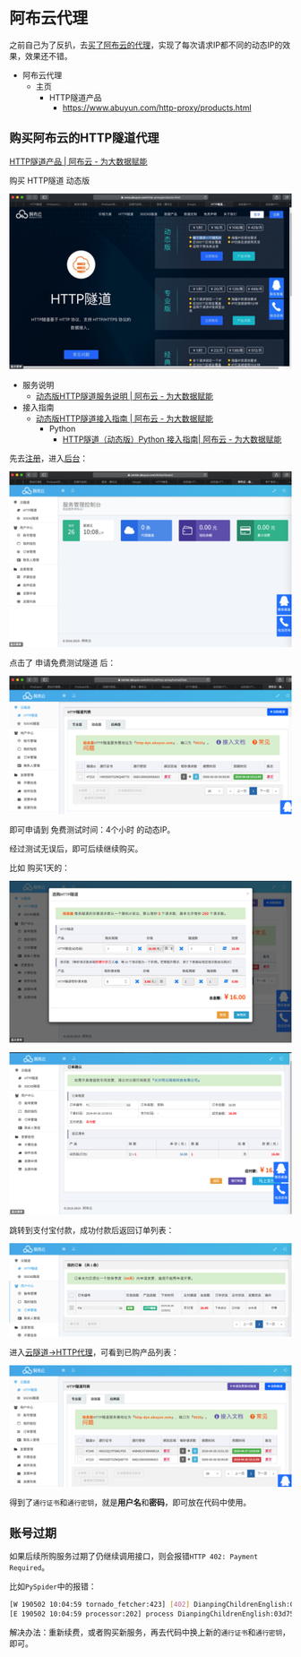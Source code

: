 # 阿布云代理

之前自己为了反扒，去[买了阿布云的代理](https://www.crifan.com/purchase_a_dynamic_ip_proxy_with_different_ip_for_each_request_of_abu_cloud)，实现了每次请求IP都不同的动态IP的效果，效果还不错。

* 阿布云代理
  * 主页
    * HTTP隧道产品
      * https://www.abuyun.com/http-proxy/products.html

## 购买阿布云的HTTP隧道代理

[HTTP隧道产品 | 阿布云 - 为大数据赋能](https://www.abuyun.com/http-proxy/products.html)

购买 HTTP隧道 动态版

![buy_abuyun_http_proxy_dynamic ](../../../assets/img/buy_abuyun_http_proxy_dynamic.jpg)

* 服务说明
  * [动态版HTTP隧道服务说明 | 阿布云 - 为大数据赋能](https://www.abuyun.com/http-proxy/dyn-intro.html)
* 接入指南
  * [动态版HTTP隧道接入指南 | 阿布云 - 为大数据赋能](https://www.abuyun.com/http-proxy/dyn-manual.html)
    * Python
      * [HTTP隧道（动态版）Python 接入指南| 阿布云 - 为大数据赋能](https://www.abuyun.com/http-proxy/dyn-manual-python.html)

先去[注册](https://center.abuyun.com/register#/)，进入[后台](https://center.abuyun.com/#/dashboard)：

![abuyun_admin_control_panel ](../../../assets/img/abuyun_admin_control_panel.png)

点击了 申请免费测试隧道 后：

![abuyun_free_test_proxy_tunnel ](../../../assets/img/abuyun_free_test_proxy_tunnel.png)

即可申请到 免费测试时间：4个小时 的动态IP。

经过测试无误后，即可后续继续购买。

比如 购买1天的：

![abuyun_proxy_buy_1_day ](../../../assets/img/abuyun_proxy_buy_1_day.png)

![abuyun_1_day_order ](../../../assets/img/abuyun_1_day_order.png)

跳转到支付宝付款，成功付款后返回订单列表：

![abuyun_order_list ](../../../assets/img/abuyun_order_list.png)

进入[云隧道->HTTP代理](https://center.abuyun.com/#/cloud/http-proxy/tunnel/lists)，可看到已购产品列表：

![abuyun_http_proxy_list ](../../../assets/img/abuyun_http_proxy_list.png)

得到了`通行证书`和`通行密钥`，就是**用户名**和**密码**，即可放在代码中使用。

## 账号过期

如果后续所购服务过期了仍继续调用接口，则会报错`HTTP 402: Payment Required`。

比如`PySpider`中的报错：

```bash
[W 190502 10:04:59 tornado_fetcher:423] [402] DianpingChildrenEnglish:03d7573282446a107bf426f38e30f406 http://www.dianping.com/shop/98532606#221048_745240 0.06s
[E 190502 10:04:59 processor:202] process DianpingChildrenEnglish:03d7573282446a107bf426f38e30f406 http://www.dianping.com/shop/98532606#221048_745240 -> [402] len:312 -> result:None fol:0 msg:0 err:HTTPError('HTTP 402: Payment Required',)
```

解决办法：重新续费，或者购买新服务，再去代码中换上新的`通行证书`和`通行密钥`，即可。

